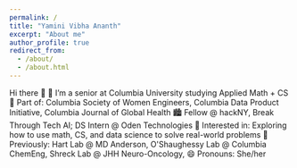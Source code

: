 ```yaml
---
permalink: /
title: "Yamini Vibha Ananth"
excerpt: "About me"
author_profile: true
redirect_from: 
  - /about/
  - /about.html
---
```


Hi there 👋
🔭 I’m a senior at Columbia University studying Applied Math + CS
👯 Part of: Columbia Society of Women Engineers, Columbia Data Product Initiative, Columbia Journal of Global Health
🏙️ Fellow @ hackNY, Break Through Tech AI; DS Intern @ Oden Technologies
🧠 Interested in: Exploring how to use math, CS, and data science to solve real-world problems
🌟 Previously: Hart Lab @ MD Anderson, O'Shaughessy Lab @ Columbia ChemEng, Shreck Lab @ JHH Neuro-Oncology,
😄 Pronouns: She/her
